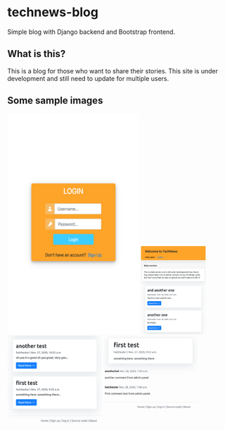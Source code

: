 # technews-blog
Simple blog with Django backend and Bootstrap frontend.

## What is this?
This is a blog for those who want to share their stories. This site is under development and still need to update for multiple users.

## Some sample images
<img src = 'img/sample1.png' height = '500' width = '300'>
<img src = 'img/sample2.png' height = '200'>
<img src = 'img/sample3.png' height = '200'>
<img src = 'img/sample4.png' height = '200'>
